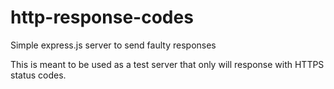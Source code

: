 # http-response-codes
Simple express.js server to send faulty responses

This is meant to be used as a test server that only will response with HTTPS status codes.
